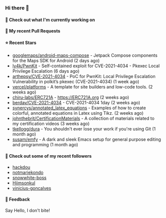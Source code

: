 ### Hi there 👋

#### 👷 Check out what I'm currently working on

#### 🔨 My recent Pull Requests


#### ⭐ Recent Stars

- [googlemaps/android-maps-compose](https://github.com/googlemaps/android-maps-compose) - Jetpack Compose components for the Maps SDK for Android (2 days ago)
- [ly4k/PwnKit](https://github.com/ly4k/PwnKit) - Self-contained exploit for CVE-2021-4034 - Pkexec Local Privilege Escalation (6 days ago)
- [arthepsy/CVE-2021-4034](https://github.com/arthepsy/CVE-2021-4034) - PoC for PwnKit: Local Privilege Escalation Vulnerability in polkit’s pkexec (CVE-2021-4034) (1 week ago)
- [vercel/platforms](https://github.com/vercel/platforms) - A template for site builders and low-code tools. (2 weeks ago)
- [chiru-labs/ERC721A](https://github.com/chiru-labs/ERC721A) - https://ERC721A.org (2 weeks ago)
- [berdav/CVE-2021-4034](https://github.com/berdav/CVE-2021-4034) - CVE-2021-4034 1day (2 weeks ago)
- [synercys/annotated_latex_equations](https://github.com/synercys/annotated_latex_equations) - Examples of how to create colorful, annotated equations in Latex using Tikz. (2 weeks ago)
- [johnthebrit/CertificationMaterials](https://github.com/johnthebrit/CertificationMaterials) - A collection of materials related to my certification videos (3 weeks ago)
- [tkellogg/dura](https://github.com/tkellogg/dura) - You shouldn&#39;t ever lose your work if you&#39;re using Git (1 month ago)
- [susam/emfy](https://github.com/susam/emfy) - A dark and sleek Emacs setup for general purpose editing and programming (1 month ago)

#### 👯 Check out some of my recent followers

- [hackdou](https://github.com/hackdou)
- [notmariekondo](https://github.com/notmariekondo)
- [snowwhite-boss](https://github.com/snowwhite-boss)
- [Hiimsonkul](https://github.com/Hiimsonkul)
- [vinicius-goncalves](https://github.com/vinicius-goncalves)

#### 💬 Feedback

Say Hello, I don't bite!